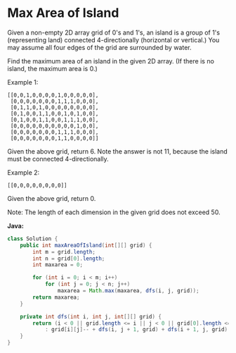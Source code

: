 # Max Area of Island

Given a non-empty 2D array grid of 0's and 1's, an island is a group of 1's (representing land) connected 4-directionally (horizontal or vertical.) You may assume all four edges of the grid are surrounded by water.

Find the maximum area of an island in the given 2D array. (If there is no island, the maximum area is 0.)

Example 1:

    [[0,0,1,0,0,0,0,1,0,0,0,0,0],
     [0,0,0,0,0,0,0,1,1,1,0,0,0],
     [0,1,1,0,1,0,0,0,0,0,0,0,0],
     [0,1,0,0,1,1,0,0,1,0,1,0,0],
     [0,1,0,0,1,1,0,0,1,1,1,0,0],
     [0,0,0,0,0,0,0,0,0,0,1,0,0],
     [0,0,0,0,0,0,0,1,1,1,0,0,0],
     [0,0,0,0,0,0,0,1,1,0,0,0,0]]

Given the above grid, return 6. Note the answer is not 11, because the island must be connected 4-directionally.

Example 2:

    [[0,0,0,0,0,0,0,0]]

Given the above grid, return 0.

Note: The length of each dimension in the given grid does not exceed 50.

**Java:**
```java
class Solution {
    public int maxAreaOfIsland(int[][] grid) {
        int m = grid.length;
        int n = grid[0].length;
        int maxarea = 0;

        for (int i = 0; i < m; i++)
            for (int j = 0; j < n; j++)
                maxarea = Math.max(maxarea, dfs(i, j, grid));
        return maxarea;
    }

    private int dfs(int i, int j, int[][] grid) {
        return (i < 0 || grid.length <= i || j < 0 || grid[0].length <= j || grid[i][j] <= 0) ? 0
            : grid[i][j]-- + dfs(i, j + 1, grid) + dfs(i + 1, j, grid) + dfs(i, j - 1, grid) + dfs(i - 1, j, grid);
    }
}
```
